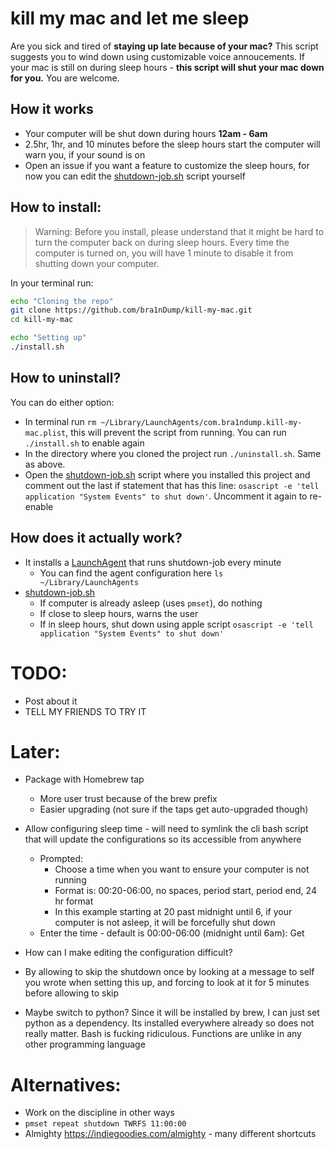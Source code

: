 # kill my mac and let me sleep
Are you sick and tired of **staying up late because of your mac?** This script suggests you to wind down using customizable voice annoucements. If your mac is still on during sleep hours - **this script will shut your mac down for you.** You are welcome.

## How it works
- Your computer will be shut down during hours **12am - 6am**
- 2.5hr, 1hr, and 10 minutes before the sleep hours start the computer will warn you, if your sound is on
- Open an issue if you want a feature to customize the sleep hours, for now you can edit the [shutdown-job.sh](./shutdown-job.sh) script yourself

## How to install:

> Warning: Before you install, please understand that it might be hard to turn the computer back on during sleep hours. Every time the computer is turned on, you will have 1 minute to disable it from shutting down your computer.

In your terminal run:

```bash
echo "Cloning the repo"
git clone https://github.com/bra1nDump/kill-my-mac.git
cd kill-my-mac

echo "Setting up"
./install.sh
```

## How to uninstall?
You can do either option:
- In terminal run `rm ~/Library/LaunchAgents/com.bra1ndump.kill-my-mac.plist`, this will prevent the script from running. You can run `./install.sh` to enable again
- In the directory where you cloned the project run `./uninstall.sh`. Same as above.
- Open the [shutdown-job.sh](./shutdown-job.sh) script where you installed this project and comment out the last if statement that has this line: `osascript -e 'tell application "System Events" to shut down'`. Uncomment it again to re-enable

## How does it actually work?
- It installs a [LaunchAgent](./templates/com.bra1ndump.shutdown-during-sleep-hours.plist) that runs shutdown-job every minute
  - You can find the agent configuration here `ls ~/Library/LaunchAgents`
- [shutdown-job.sh](./shutdown-job.sh)
  - If computer is already asleep (uses `pmset`), do nothing
  - If close to sleep hours, warns the user
  - If in sleep hours, shut down using apple script `osascript -e 'tell application "System Events" to shut down'`

# TODO:

- Post about it
- TELL MY FRIENDS TO TRY IT

# Later:
- Package with Homebrew tap
  - More user trust because of the brew prefix
  - Easier upgrading (not sure if the taps get auto-upgraded though)

- Allow configuring sleep time - will need to symlink the cli bash script that will update the configurations so its accessible from anywhere
  - Prompted:
    - Choose a time when you want to ensure your computer is not running
    - Format is: 00:20-06:00, no spaces, period start, period end, 24 hr format
    - In this example starting at 20 past midnight until 6, if your computer is not asleep, it will be forcefully shut down
  - Enter the time - default is 00:00-06:00 (midnight until 6am): Get

- How can I make editing the configuration difficult?
- By allowing to skip the shutdown once by looking at a message to self you wrote when setting this up, and forcing to look at it for 5 minutes before allowing to skip

- Maybe switch to python? Since it will be installed by brew, I can just set python as a dependency. Its installed everywhere already so does not really matter. Bash is fucking ridiculous. Functions are unlike in any other programming language

# Alternatives:
- Work on the discipline in other ways
- `pmset repeat shutdown TWRFS 11:00:00`
- Almighty https://indiegoodies.com/almighty - many different shortcuts
